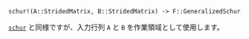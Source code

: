 ```
schur!(A::StridedMatrix, B::StridedMatrix) -> F::GeneralizedSchur
```

[`schur`](@ref) と同様ですが、入力行列 `A` と `B` を作業領域として使用します。
